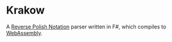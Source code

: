 # Krakow

A [Reverse Polish Notation](https://en.wikipedia.org/wiki/Reverse_Polish_notation) parser written in F#, which compiles to [WebAssembly](https://webassembly.org/).